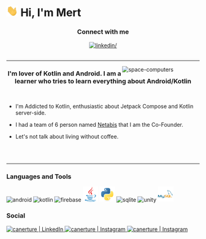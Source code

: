 # <img src="https://raw.githubusercontent.com/ABSphreak/ABSphreak/master/gifs/Hi.gif" width="30px"> Hi, I'm Mert

<h3 align="center">Connect with me</h3>

<div align="center">
<a href="https://www.linkedin.com/in/mertkuss/" target="_blank">
<img src=https://img.shields.io/badge/linkedin-%231E77B5.svg?&style=for-the-badge&logo=linkedin&logoColor=white alt=linkedin/>
</a>
 </div> 
 <br />
 
---

<img width="40%" align="right" alt="space-computers" src="https://cdn.dribbble.com/users/416610/screenshots/4801105/media/0f73533e44c089e41c3290d4535491ad.gif" />

### <div align="center">I'm lover of Kotlin and Android. I am a learner who tries to learn everything about Android/Kotlin</div>  
<br/>

- I'm Addicted to Kotlin, enthusiastic about Jetpack Compose and Kotlin server-side.    
  

- I had a team of 6 person named [Netabis](https://play.google.com/store/apps/dev?id=9166779984501256088) that I am the Co-Founder.   
  

- Let's not talk about living without coffee.     
  
<br />
<br />

---

<h3 align="left">Languages and Tools</h3>
<p align="left"> 
  <img src="https://developer.android.com/images/logos/android.svg" alt="android" width="40" height="40"/> 
  <img src="https://www.vectorlogo.zone/logos/kotlinlang/kotlinlang-icon.svg" alt="kotlin" width="40" height="40"/>
  <img src="https://www.vectorlogo.zone/logos/firebase/firebase-icon.svg" alt="firebase" width="40" height="40"/> 
  <img src="https://raw.githubusercontent.com/devicons/devicon/master/icons/java/java-original.svg" alt="java" width="40" height="40"/>  
  <img src="https://raw.githubusercontent.com/devicons/devicon/master/icons/python/python-original.svg" alt="python" width="40" height="40"/> 
  <img src="https://www.vectorlogo.zone/logos/sqlite/sqlite-icon.svg" alt="sqlite" width="40" height="40"/> 
  <img src="https://www.vectorlogo.zone/logos/unity3d/unity3d-icon.svg" alt="unity" width="40" height="40"/> 
  <img src="https://raw.githubusercontent.com/devicons/devicon/master/icons/mysql/mysql-original-wordmark.svg" alt="mysql" width="40" height="40"/> 
  
<h3 align="left">Social</h3>
<p align="left"> 
<a href="https://www.linkedin.com/in/mertkuss/" target="_blank"> <img src="https://cdn-icons-png.flaticon.com/512/1409/1409945.png" alt="canerture | LinkedIn" width="40" height="40"/> </a>
<a href="https://www.instagram.com/mertkusss/" target="_blank"> <img src="https://cdn-icons-png.flaticon.com/512/1409/1409946.png" alt="canerture | Instagram" width="40" height="40"/> </a>
<a href="https://www.twitter.com/mertkusss/" target="_blank"> <img src="https://cdn-icons.flaticon.com/png/512/3536/premium/3536424.png?token=exp=1651794099~hmac=00959872b01c5806dcae7f2bbf1e0311" alt="canerture | Instagram" width="40" height="40"/> </a>
</p>
